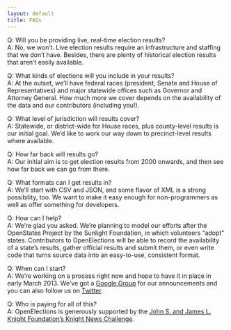 ```yaml
---
layout: default
title: FAQs
---
```


Q: Will you be providing live, real-time election results?  
A: No, we won’t. Live election results require an infrastructure and staffing that we don’t have. Besides, there are plenty of historical election results that aren’t easily available.

Q: What kinds of elections will you include in your results?  
A: At the outset, we’ll have federal races (president, Senate and House of Representatives) and major statewide offices such as Governor and Attorney General. How much more we cover depends on the availability of the data and our contributors (including you!).

Q: What level of jurisdiction will results cover?  
A: Statewide, or district-wide for House races, plus county-level results is our initial goal. We’d like to work our way down to precinct-level results where available.

Q: How far back will results go?  
A: Our initial aim is to get election results from 2000 onwards, and then see how far back we can go from there.

Q: What formats can I get results in?  
A: We’ll start with CSV and JSON, and some flavor of XML is a strong possibility, too. We want to make it easy enough for non-programmers as well as offer something for developers.

Q: How can I help?  
A: We’re glad you asked. We’re planning to model our efforts after the OpenStates Project by the Sunlight Foundation, in which volunteers “adopt” states. Contributors to OpenElections will be able to record the availability of a state’s results, gather official results and submit them, or even write code that turns source data into an easy-to-use, consistent format.

Q: When can I start?  
A: We’re working on a process right now and hope to have it in place in early March 2013. We’ve got a [Google Group](https://groups.google.com/forum/?fromgroups#!forum/openelections) for our announcements and you can also follow us on [Twitter](https://twitter.com/openelex).

Q: Who is paying for all of this?  
A: OpenElections is generously supported by the [John S. and James L. Knight Foundation’s Knight News Challenge](http://www.knightfoundation.org/press-room/press-release/six-ventures-bring-data-public-winners-knight-news/). 
